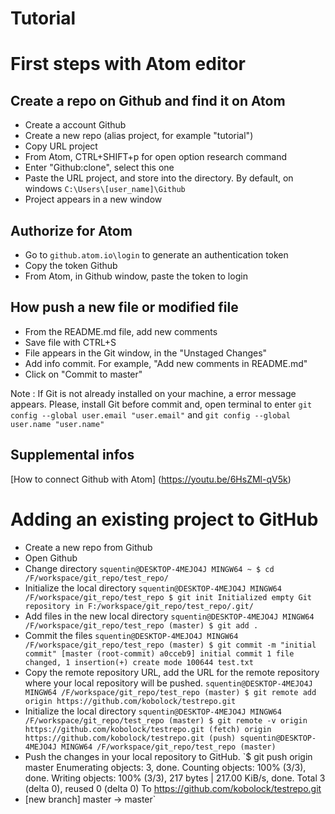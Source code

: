 # Tutorial


First steps with Atom editor
============================

Create a repo on Github and find it on Atom
-------------------------------------------
  * Create a account Github
  * Create a new repo (alias project, for example "tutorial")
  * Copy URL project
  * From Atom, CTRL+SHIFT+p for open option research command
  * Enter "Github:clone", select this one
  * Paste the URL project, and store into the directory. By default, on windows `C:\Users\[user_name]\Github`
  * Project appears in a new window  

Authorize for Atom
------------------
  * Go to `github.atom.io\login` to generate an authentication token
  * Copy the token Github
  * From Atom, in Github window, paste the token to login

How push a new file or modified file
------------------------------------
  * From the README.md file, add new comments
  * Save file with CTRL+S
  * File appears in the Git window, in the "Unstaged Changes"
  * Add info commit. For example, "Add new comments in README.md"
  * Click on "Commit to master"

Note : If Git is not already installed on your machine, a error message appears.
Please, install Git before commit and, open terminal to enter `git config --global user.email "user.email"` and `git config --global user.name "user.name"`

Supplemental infos
------------------
[How to connect Github with Atom] (https://youtu.be/6HsZMl-qV5k)


Adding an existing project to GitHub
====================================

  * Create a new repo from Github
  * Open Github
  * Change directory
`squentin@DESKTOP-4MEJO4J MINGW64 ~
$ cd /F/workspace/git_repo/test_repo/`
  * Initialize the local directory
`squentin@DESKTOP-4MEJO4J MINGW64 /F/workspace/git_repo/test_repo
$ git init
Initialized empty Git repository in F:/workspace/git_repo/test_repo/.git/`
  * Add files in the new local directory
`squentin@DESKTOP-4MEJO4J MINGW64 /F/workspace/git_repo/test_repo (master)
$ git add .`
  * Commit the files
`squentin@DESKTOP-4MEJO4J MINGW64 /F/workspace/git_repo/test_repo (master)
$ git commit -m "initial commit"
[master (root-commit) a0cceb9] initial commit
 1 file changed, 1 insertion(+)
 create mode 100644 test.txt`
  * Copy the remote repository URL,  add the URL for the remote repository where your local repository will be pushed.
`squentin@DESKTOP-4MEJO4J MINGW64 /F/workspace/git_repo/test_repo (master)
$ git remote add origin https://github.com/kobolock/testrepo.git`
  * Initialize the local directory
`squentin@DESKTOP-4MEJO4J MINGW64 /F/workspace/git_repo/test_repo (master)
$ git remote -v
origin  https://github.com/kobolock/testrepo.git (fetch)
origin  https://github.com/kobolock/testrepo.git (push)
squentin@DESKTOP-4MEJO4J MINGW64 /F/workspace/git_repo/test_repo (master)`
* Push the changes in your local repository to GitHub.
`$ git push origin master
Enumerating objects: 3, done.
Counting objects: 100% (3/3), done.
Writing objects: 100% (3/3), 217 bytes | 217.00 KiB/s, done.
Total 3 (delta 0), reused 0 (delta 0)
To https://github.com/kobolock/testrepo.git
 * [new branch]      master -> master`
